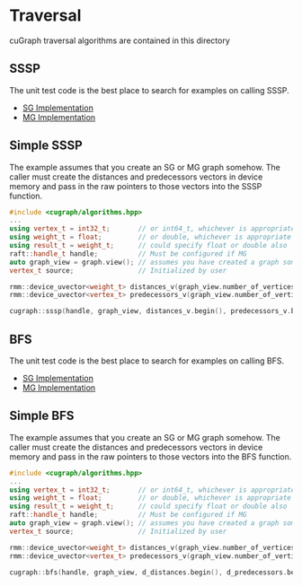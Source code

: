 # Traversal
cuGraph traversal algorithms are contained in this directory

## SSSP

The unit test code is the best place to search for examples on calling SSSP.

 * [SG Implementation](https://github.com/rapidsai/cugraph/blob/main/cpp/tests/traversal/sssp_test.cpp)
 * [MG Implementation](https://github.com/rapidsai/cugraph/blob/main/cpp/tests/traversal/mg_sssp_test.cpp)

## Simple SSSP

The example assumes that you create an SG or MG graph somehow.  The caller must create the distances and predecessors vectors in device memory and pass in the raw pointers to those vectors into the SSSP function.

```cpp
#include <cugraph/algorithms.hpp>
...
using vertex_t = int32_t;       // or int64_t, whichever is appropriate
using weight_t = float;         // or double, whichever is appropriate
using result_t = weight_t;      // could specify float or double also
raft::handle_t handle;          // Must be configured if MG
auto graph_view = graph.view(); // assumes you have created a graph somehow
vertex_t source;                // Initialized by user

rmm::device_uvector<weight_t> distances_v(graph_view.number_of_vertices(), handle.get_stream());
rmm::device_uvector<vertex_t> predecessors_v(graph_view.number_of_vertices(), handle.get_stream());

cugraph::sssp(handle, graph_view, distances_v.begin(), predecessors_v.begin(), source, std::numeric_limits<weight_t>::max(), false);
```

## BFS

The unit test code is the best place to search for examples on calling BFS.

 * [SG Implementation](https://github.com/rapidsai/cugraph/blob/main/cpp/tests/traversal/bfs_test.cpp)
 * [MG Implementation](https://github.com/rapidsai/cugraph/blob/main/cpp/tests/traversal/mg_bfs_test.cpp)

## Simple BFS

The example assumes that you create an SG or MG graph somehow.  The caller must create the distances and predecessors vectors in device memory and pass in the raw pointers to those vectors into the BFS function.

```cpp
#include <cugraph/algorithms.hpp>
...
using vertex_t = int32_t;       // or int64_t, whichever is appropriate
using weight_t = float;         // or double, whichever is appropriate
using result_t = weight_t;      // could specify float or double also
raft::handle_t handle;          // Must be configured if MG
auto graph_view = graph.view(); // assumes you have created a graph somehow
vertex_t source;                // Initialized by user

rmm::device_uvector<weight_t> distances_v(graph_view.number_of_vertices(), handle.get_stream());
rmm::device_uvector<vertex_t> predecessors_v(graph_view.number_of_vertices(), handle.get_stream());

cugraph::bfs(handle, graph_view, d_distances.begin(), d_predecessors.begin(), source, false, std::numeric_limits<vertex_t>::max(), false);
```
